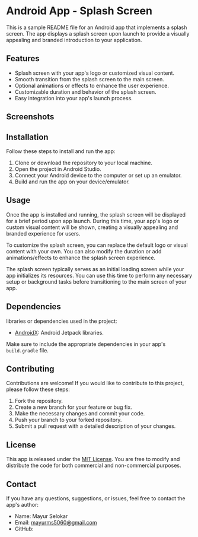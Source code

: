 # Android App - Splash Screen

This is a sample README file for an Android app that implements a splash screen. The app displays a splash screen upon launch to provide a visually appealing and branded introduction to your application.

## Features

- Splash screen with your app's logo or customized visual content.
- Smooth transition from the splash screen to the main screen.
- Optional animations or effects to enhance the user experience.
- Customizable duration and behavior of the splash screen.
- Easy integration into your app's launch process.

## Screenshots



## Installation

Follow these steps to install and run the app:

1. Clone or download the repository to your local machine.
2. Open the project in Android Studio.
3. Connect your Android device to the computer or set up an emulator.
4. Build and run the app on your device/emulator.

## Usage

Once the app is installed and running, the splash screen will be displayed for a brief period upon app launch. During this time, your app's logo or custom visual content will be shown, creating a visually appealing and branded experience for users.

To customize the splash screen, you can replace the default logo or visual content with your own. You can also modify the duration or add animations/effects to enhance the splash screen experience.

The splash screen typically serves as an initial loading screen while your app initializes its resources. You can use this time to perform any necessary setup or background tasks before transitioning to the main screen of your app.

## Dependencies

libraries or dependencies used in the project:

- [AndroidX](https://developer.android.com/jetpack/androidx): Android Jetpack libraries.

Make sure to include the appropriate dependencies in your app's `build.gradle` file.

## Contributing

Contributions are welcome! If you would like to contribute to this project, please follow these steps:

1. Fork the repository.
2. Create a new branch for your feature or bug fix.
3. Make the necessary changes and commit your code.
4. Push your branch to your forked repository.
5. Submit a pull request with a detailed description of your changes.

## License

This app is released under the [MIT License](https://opensource.org/licenses/MIT). You are free to modify and distribute the code for both commercial and non-commercial purposes.

## Contact

If you have any questions, suggestions, or issues, feel free to contact the app's author:

- Name: Mayur Selokar
- Email: mayurms5060@gmail.com
- GitHub: 

